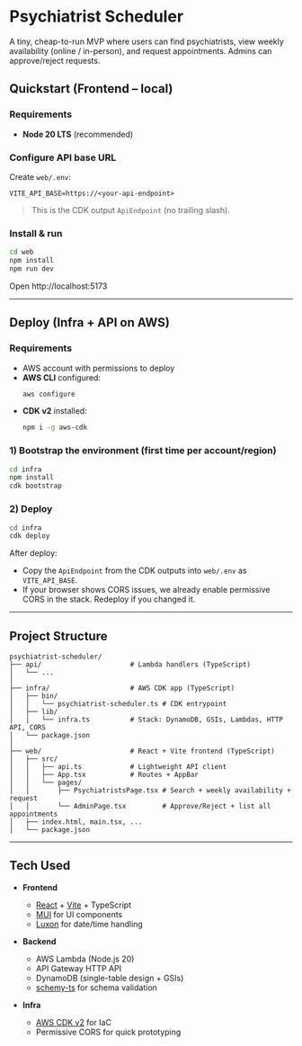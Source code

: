 # Psychiatrist Scheduler

A tiny, cheap-to-run MVP where users can find psychiatrists, view weekly availability (online / in-person), and request appointments. Admins can approve/reject requests.

## Quickstart (Frontend – local)

### Requirements
- **Node 20 LTS** (recommended)  

### Configure API base URL
Create `web/.env`:
```env
VITE_API_BASE=https://<your-api-endpoint>
```
> This is the CDK output `ApiEndpoint` (no trailing slash).

### Install & run
```bash
cd web
npm install
npm run dev
```
Open http://localhost:5173

---

## Deploy (Infra + API on AWS)

### Requirements
- AWS account with permissions to deploy
- **AWS CLI** configured:
  ```bash
  aws configure
  ```
- **CDK v2** installed:
  ```bash
  npm i -g aws-cdk
  ```

### 1) Bootstrap the environment (first time per account/region)
```bash
cd infra
npm install
cdk bootstrap
```

### 2) Deploy
```bash
cd infra
cdk deploy
```

After deploy:
- Copy the `ApiEndpoint` from the CDK outputs into `web/.env` as `VITE_API_BASE`.
- If your browser shows CORS issues, we already enable permissive CORS in the stack. Redeploy if you changed it.

---

## Project Structure

```
psychiatrist-scheduler/
├── api/                      # Lambda handlers (TypeScript)
│   └── ...
│
├── infra/                    # AWS CDK app (TypeScript)
│   ├── bin/
│   │   └── psychiatrist-scheduler.ts # CDK entrypoint
│   ├── lib/
│   │   └── infra.ts          # Stack: DynamoDB, GSIs, Lambdas, HTTP API, CORS
│   └── package.json
│
├── web/                      # React + Vite frontend (TypeScript)
│   ├── src/
│   │   ├── api.ts            # Lightweight API client
│   │   ├── App.tsx           # Routes + AppBar
│   │   └── pages/
│   │       ├── PsychiatristsPage.tsx # Search + weekly availability + request
│   │       └── AdminPage.tsx         # Approve/Reject + list all appointments
│   ├── index.html, main.tsx, ...
│   └── package.json
```

---

## Tech Used

- **Frontend**
  - [React](https://react.dev/) + [Vite](https://vitejs.dev/) + TypeScript
  - [MUI](https://mui.com/) for UI components
  - [Luxon](https://moment.github.io/luxon/) for date/time handling

- **Backend**
  - AWS Lambda (Node.js 20)
  - API Gateway HTTP API
  - DynamoDB (single-table design + GSIs)
  - [schemy-ts](https://github.com/aeberdinelli/schemy) for schema validation

- **Infra**
  - [AWS CDK v2](https://docs.aws.amazon.com/cdk/v2/guide/home.html) for IaC
  - Permissive CORS for quick prototyping
